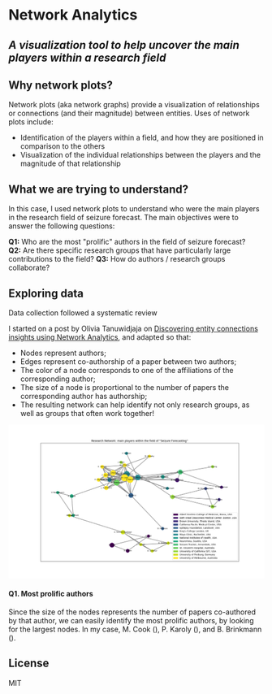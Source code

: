 # Network Analytics

## _A visualization tool to help uncover the main players within a research field_

## Why network plots?

Network plots (aka network graphs) provide a visualization of relationships or connections (and their magnitude) between entities. Uses of network plots include:

- Identification of the players within a field, and how they are positioned in comparison to the others
- Visualization of the individual relationships between the players and the magnitude of that relationship

## What we are trying to understand?

In this case, I used network plots to understand who were the main players in the research field of seizure forecast. The main objectives were to answer the following questions:

**Q1:** Who are the most "prolific" authors in the field of seizure forecast?  
**Q2:** Are there specific research groups that have particularly large contributions to the field?
**Q3:** How do authors / research groups collaborate?

## Exploring data

Data collection followed a systematic review

I started on a post by Olivia Tanuwidjaja on [Discovering entity connections insights using Network Analytics][credit], and adapted so that:

- Nodes represent authors;
- Edges represent co-authorship of a paper between two authors;
- The color of a node corresponds to one of the affiliations of the corresponding author;
- The size of a node is proportional to the number of papers the corresponding author has authorship;
- The resulting network can help identify not only research groups, as well as groups that often work together!

![Research Network - Seizure Forecasting](research_network.png)

#### Q1. Most prolific authors

Since the size of the nodes represents the number of papers co-authored by that author, we can easily identify the most prolific authors, by looking for the largest nodes. In my case, M. Cook (), P. Karoly (), and B. Brinkmann ().

## License

MIT

[credit]: https://towardsdatascience.com/discovering-entity-connections-insights-using-network-analytics-part-2-d445751413b3
